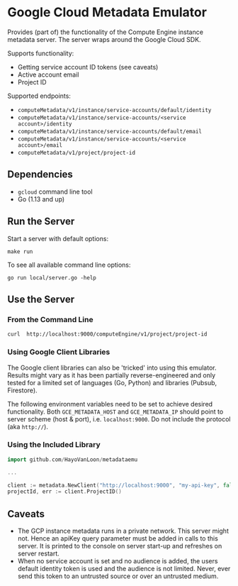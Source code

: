 # Google Cloud Metadata Emulator

Provides (part of) the functionality of the Compute Engine instance metadata
server. The server wraps around the Google Cloud SDK.

Supports functionality:

* Getting service account ID tokens (see caveats)
* Active account email
* Project ID

Supported endpoints:

* `computeMetadata/v1/instance/service-accounts/default/identity`
* `computeMetadata/v1/instance/service-accounts/<service account>/identity`
* `computeMetadata/v1/instance/service-accounts/default/email`
* `computeMetadata/v1/instance/service-accounts/<service account>/email`
* `computeMetadata/v1/project/project-id`

## Dependencies

* `gcloud` command line tool
* Go (1.13 and up)

## Run the Server

Start a server with default options:

```shell script
make run
```

To see all available command line options:

```shell script
go run local/server.go -help
```

## Use the Server

### From the Command Line

```shell script
curl  http://localhost:9000/computeEngine/v1/project/project-id
```

### Using Google Client Libraries

The Google client libraries can also be 'tricked' into using this emulator.
Results might vary as it has been partially reverse-engineered and only tested
for a limited set of languages (Go, Python) and libraries (Pubsub, Firestore).

The following environment variables need to be set to achieve desired
functionality. Both `GCE_METADATA_HOST` and `GCE_METADATA_IP` should point to
server scheme (host & port), i.e. `localhost:9000`. Do not include the
protocol (aka `http://`).

### Using the Included Library

```go
import github.com/HayoVanLoon/metadataemu

...

client := metadata.NewClient("http://localhost:9000", "my-api-key", false, "my-service-account")
projectId, err := client.ProjectID()
```

## Caveats

* The GCP instance metadata runs in a private network. This server might not.
  Hence an apiKey query parameter must be added in calls to this server. It is
  printed to the console on server start-up and refreshes on server restart.
* When no service account is set and no audience is added, the users default
  identity token is used and the audience is not limited. Never, ever send this
  token to an untrusted source or over an untrusted medium. 

